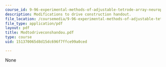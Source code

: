 ```yaml
---
course_id: 9-96-experimental-methods-of-adjustable-tetrode-array-neurophysiology-january-iap-2001
description: Modifications to drive construction handout.
file_location: /coursemedia/9-96-experimental-methods-of-adjustable-tetrode-array-neurophysiology-january-iap-2001/151370065d8d15dc696f7ffce99a0ced_Modtodriveconshandou.pdf
file_type: application/pdf
layout: pdf
title: Modtodriveconshandou.pdf
type: course
uid: 151370065d8d15dc696f7ffce99a0ced

---
```

None